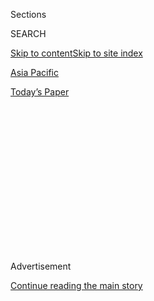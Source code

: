 <div id="app">

<div>

<div>

<div>

<div class="NYTAppHideMasthead css-1q2w90k e1suatyy0">

<div class="section css-ui9rw0 e1suatyy2">

<div class="css-eph4ug er09x8g0">

<div class="css-6n7j50">

</div>

<span class="css-1dv1kvn">Sections</span>

<div class="css-10488qs">

<span class="css-1dv1kvn">SEARCH</span>

</div>

[Skip to content](#site-content)[Skip to site index](#site-index)

</div>

<div id="masthead-section-label" class="css-1wr3we4 eaxe0e00">

[Asia
Pacific](https://www.nytimes.com/section/world/asia)

</div>

<div class="css-10698na e1huz5gh0">

</div>

</div>

<div id="masthead-bar-one" class="section hasLinks css-15hmgas e1csuq9d3">

<div class="css-uqyvli e1csuq9d0">

</div>

<div class="css-1uqjmks e1csuq9d1">

</div>

<div class="css-9e9ivx">

[](https://myaccount.nytimes.com/auth/login?response_type=cookie&client_id=vi)

</div>

<div class="css-1bvtpon e1csuq9d2">

[Today’s
Paper](https://www.nytimes.com/section/todayspaper)

</div>

</div>

</div>

</div>

<div data-aria-hidden="false">

<div id="site-content" data-role="main">

<div>

<div class="css-1aor85t" style="opacity:0.000000001;z-index:-1;visibility:hidden">

<div class="css-1hqnpie">

<div class="css-epjblv">

<span class="css-17xtcya">[Asia
Pacific](/section/world/asia)</span><span class="css-x15j1o">|</span><span class="css-fwqvlz">Trump
and Shinzo Abe to Meet to Discuss Japan Security and
Trade</span>

</div>

<div class="css-k008qs">

<div class="css-1iwv8en">

<span class="css-18z7m18"></span>

<div>

</div>

</div>

<span class="css-1n6z4y">https://nyti.ms/2eIhGjP</span>

<div class="css-1705lsu">

<div class="css-4xjgmj">

<div class="css-4skfbu" data-role="toolbar" data-aria-label="Social Media Share buttons, Save button, and Comments Panel with current comment count" data-testid="share-tools">

  - 
  - 
  - 
  - 
    
    <div class="css-6n7j50">
    
    </div>

  - 

</div>

</div>

</div>

</div>

</div>

</div>

<div class="css-13pd83m">

</div>

<div id="top-wrapper" class="css-1sy8kpn">

<div id="top-slug" class="css-l9onyx">

Advertisement

</div>

[Continue reading the main
story](#after-top)

<div class="ad top-wrapper" style="text-align:center;height:100%;display:block;min-height:250px">

<div id="top" class="place-ad" data-position="top" data-size-key="top">

</div>

</div>

<div id="after-top">

</div>

</div>

<div id="sponsor-wrapper" class="css-1hyfx7x">

<div id="sponsor-slug" class="css-19vbshk">

Supported by

</div>

[Continue reading the main
story](#after-sponsor)

<div id="sponsor" class="ad sponsor-wrapper" style="text-align:center;height:100%;display:block">

</div>

<div id="after-sponsor">

</div>

</div>

<div class="css-1vkm6nb ehdk2mb0">

# Trump and Shinzo Abe to Meet to Discuss Japan Security and Trade

</div>

<div class="css-79elbk" data-testid="photoviewer-wrapper">

<div class="css-z3e15g" data-testid="photoviewer-wrapper-hidden">

</div>

<div class="css-1a48zt4 ehw59r15" data-testid="photoviewer-children">

![<span class="css-16f3y1r e13ogyst0" data-aria-hidden="true">Prime
Minister Shinzo Abe of Japan at Parliament in Tokyo in September. Mr.
Abe is expected to meet with President-elect Donald J. Trump in New York
on
Thursday.</span><span class="css-cnj6d5 e1z0qqy90" itemprop="copyrightHolder"><span class="css-1ly73wi e1tej78p0">Credit...</span><span><span>Franck
Robichon/European Pressphoto
Agency</span></span></span>](https://static01.nyt.com/images/2016/11/17/world/17JAPANQA-1/17JAPANQA-1-articleInline.jpg?quality=75&auto=webp&disable=upscale)

</div>

</div>

<div class="css-xt80pu e12qa4dv0">

<div class="css-18e8msd">

<div class="css-vp77d3 epjyd6m0">

<div class="css-1baulvz">

By [<span class="css-1baulvz" itemprop="name">Motoko
Rich</span>](http://www.nytimes.com/by/motoko-rich) and
<span class="css-1baulvz last-byline" itemprop="name">Jonathan
Soble</span>

</div>

</div>

  - Nov. 17,
    2016

  - 
    
    <div class="css-4xjgmj">
    
    <div class="css-d8bdto" data-role="toolbar" data-aria-label="Social Media Share buttons, Save button, and Comments Panel with current comment count" data-testid="share-tools">
    
      - 
      - 
      - 
      - 
        
        <div class="css-6n7j50">
        
        </div>
    
      - 
    
    </div>
    
    </div>

</div>

</div>

<div class="section meteredContent css-1r7ky0e" name="articleBody" itemprop="articleBody">

<div class="css-1fanzo5 StoryBodyCompanionColumn">

<div class="css-53u6y8">

Prime Minister Shinzo Abe of Japan is planning to [sit down with Donald
J.
Trump](http://www.nytimes.com/2016/11/11/world/asia/japan-donald-trump-shinzo-abe.html)
in New York on Thursday, in what would be the president-elect’s first
meeting with a foreign leader since his election.

## Why are they meeting?

Mr. Abe wants to find out how serious Mr. Trump was during his campaign
when he repeatedly criticized Japan on trade issues and for not paying
more of the cost of its own defense.

And since the Japanese establishment was expecting Hillary Clinton to
win the presidency, Mr. Abe wants to assure Mr. Trump that he is willing
and eager to work with him.

## What is Mr. Abe most worried about?

The prime minister is concerned about Mr. Trump’s commitment to
protecting Japan.

The United States is Japan’s most important ally, and is legally
obligated to defend it against attack. There are around 50,000 American
troops stationed in Japan, a powerful deterrent against the rising
threat of North Korea, and an increasingly assertive China.

</div>

</div>

<div class="css-1fanzo5 StoryBodyCompanionColumn">

<div class="css-53u6y8">

During the campaign, President-elect Trump suggested he might withdraw
American troops.

## As president, could he do that?

Not without resistance from members of Congress, officials at the State
Department, diplomats and military advisers. The United States-Japan
alliance has been in place since the end of World War II, and has a lot
of backing on both sides of the Pacific Ocean.

## Can Japan pay the United States more for defense?

Maybe. There are signs that Japan might be willing to pay or do more,
but many experts contend American troops are not only defending Japan
but the United States’ own interests in Asia.

The Pentagon is budgeted to spend about $5.5 billion to support troops
and bases on Okinawa and elsewhere around Japan this year. Japan is set
to spend $1.8 billion to support the bases, in addition to at least $4
billion on related expenses, including compensation for the communities
that host the bases and funds for relocating American troops.

Under its Constitution, which was written by American occupying forces
after World War II, Japan can keep an army for defensive purposes. But
Mr. Abe has said he wants to [revise the Constitution and expand the
military](http://www.nytimes.com/2016/07/12/world/asia/japan-election-shinzo-abe.html?rref=collection%2Fbyline%2Fmotoko-rich&action=click&contentCollection=undefined&region=stream&module=stream_unit&version=latest&contentPlacement=31&pgtype=collection).
In August, his government requested [the latest in a series of increases
in military
spending](http://www.nytimes.com/2016/08/31/world/asia/japan-defense-military-budget-shinzo-abe.html?rref=collection%2Fbyline%2Fmotoko-rich&action=click&contentCollection=undefined&region=stream&module=stream_unit&version=latest&contentPlacement=20&pgtype=collection).

</div>

</div>

<div class="css-1fanzo5 StoryBodyCompanionColumn">

<div class="css-53u6y8">

## Would Japan pursue nuclear weapons?

Japan has committed to the Nuclear Nonproliferation Treaty, and Mr. Abe
will probably remind Mr. Trump of that.

On the campaign trail, Mr. Trump decried the cost of providing a
so-called nuclear umbrella to allies such as Japan and South Korea that
do not have their own nuclear arms. In March, Mr. Trump told The New
York Times that he was open to those countries [building their own
nuclear
arsenals](http://www.nytimes.com/2016/03/27/us/politics/donald-trump-foreign-policy.html),
but on Twitter this week he [denied having said
so](https://twitter.com/realDonaldTrump/status/797832229800050688).

Mr. Abe has reaffirmed his country’s commitment not to develop atomic
weapons. Any move to do so would face severe public opposition in Japan,
the only country that has suffered a nuclear
attack.

## Will Mr. Abe press his case on trade and the Trans-Pacific Partnership?

He has been one of the biggest enthusiasts for the Trans-Pacific
Partnership — or TPP, as it is known — though Japan was the last of a
dozen Pacific Rim countries to join the sweeping trade pact. Mr. Trump
repeatedly criticized the TPP during the presidential campaign.

Mr. Abe made politically painful concessions on agricultural imports to
close the deal and get Japanese manufacturers tariff-free access to
export markets in the United States and elsewhere. The trade partnership
could bolster the limp economic growth rate in his country and serve as
a counterweight to China, the region’s fast-rising superpower.

## With Mr. Trump’s election, isn’t TPP dead?

Mr. Abe acknowledged after Mr. Trump’s victory that the Trans-Pacific
Partnership was in a “very difficult situation.” But his government
still plans to have Parliament ratify the agreement, and he has not
given up on selling it to Mr. Trump.

Mr. Abe may also seek to soften Mr. Trump’s angry campaign stance, in
which he accused Japan of crushing the United States on trade, and
manipulating its currency to gain an economic advantage.

Mr. Trump says he’s for free trade in principle, but wants a “better
deal” for the United States. What that means, for now, remains a
mystery.

</div>

</div>

</div>

<div>

</div>

<div>

</div>

<div>

</div>

<div>

<div id="bottom-wrapper" class="css-1ede5it">

<div id="bottom-slug" class="css-l9onyx">

Advertisement

</div>

[Continue reading the main
story](#after-bottom)

<div id="bottom" class="ad bottom-wrapper" style="text-align:center;height:100%;display:block;min-height:90px">

</div>

<div id="after-bottom">

</div>

</div>

</div>

</div>

</div>

## Site Index

<div>

</div>

## Site Information Navigation

  - [© <span>2020</span> <span>The New York Times
    Company</span>](https://help.nytimes.com/hc/en-us/articles/115014792127-Copyright-notice)

<!-- end list -->

  - [NYTCo](https://www.nytco.com/)
  - [Contact
    Us](https://help.nytimes.com/hc/en-us/articles/115015385887-Contact-Us)
  - [Work with us](https://www.nytco.com/careers/)
  - [Advertise](https://nytmediakit.com/)
  - [T Brand Studio](http://www.tbrandstudio.com/)
  - [Your Ad
    Choices](https://www.nytimes.com/privacy/cookie-policy#how-do-i-manage-trackers)
  - [Privacy](https://www.nytimes.com/privacy)
  - [Terms of
    Service](https://help.nytimes.com/hc/en-us/articles/115014893428-Terms-of-service)
  - [Terms of
    Sale](https://help.nytimes.com/hc/en-us/articles/115014893968-Terms-of-sale)
  - [Site
    Map](https://spiderbites.nytimes.com)
  - [Help](https://help.nytimes.com/hc/en-us)
  - [Subscriptions](https://www.nytimes.com/subscription?campaignId=37WXW)

</div>

</div>

</div>

</div>
